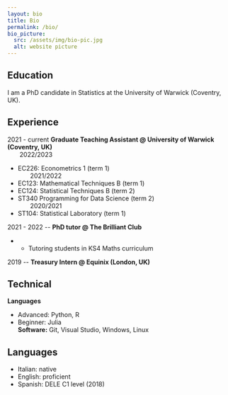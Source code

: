 ```yaml
---
layout: bio
title: Bio
permalink: /bio/
bio_picture:
  src: /assets/img/bio-pic.jpg
  alt: website picture
---
```


## Education ##
I am a PhD candidate in Statistics at the University of Warwick (Coventry, UK).


## Experience ##
2021 - current **Graduate Teaching Assistant @ University of Warwick (Coventry, UK)** <br>
&nbsp;&nbsp;&nbsp;&nbsp;&nbsp;&nbsp; 2022/2023 <br>
 * EC226: Econometrics 1 (term 1) <br>
&nbsp;&nbsp;&nbsp;&nbsp;&nbsp;&nbsp; 2021/2022 <br>
 * EC123: Mathematical Techniques B (term 1)
 * EC124: Statistical Techniques B (term 2)
 * ST340 Programming for Data Science (term 2) <br>
&nbsp;&nbsp;&nbsp;&nbsp;&nbsp;&nbsp; 2020/2021 <br>
 * ST104: Statistical Laboratory (term 1) <br>

2021 - 2022 -- **PhD tutor @ The Brilliant Club** <br>
*  * Tutoring students in KS4 Maths curriculum

2019 -- **Treasury Intern @ Equinix (London, UK)** <br>


## Technical ##
**Languages**
* Advanced: Python, R
* Beginner: Julia <br>
**Software:** Git, Visual Studio, Windows, Linux


## Languages ##
* Italian: native 
* English: proficient
* Spanish: DELE C1 level (2018)


